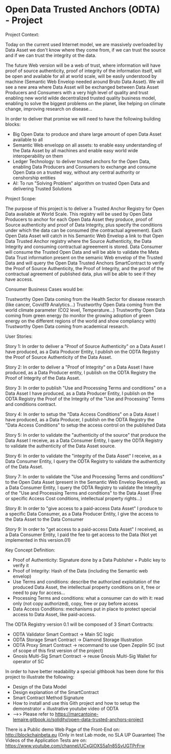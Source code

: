 # Open Data Trusted Anchors (ODTA) - Project

Project Context:

Today on the current used Internet model, we are massively overloaded by Data Asset we don't know where they come from, if we can trust the source and if we can trust the integrity ot the data.

The future Web version will be a web of trust, where information will have proof of source authenticity, proof of integrity of the information itself, will be open and available for all at world scale, will be easily understood by machine (Semantic Web Envelop needed around Bruto Data Asset). We will see a new area where Data Asset will be exchanged between Data Asset Producers and Consumers with a very high level of quality and trust enabling new world wilde decentralized trusted quality business model, enabling to solve the biggest problems on the planet, like helping on climate change, improving research on disease...

In order to deliver that promise we will need to have the following building blocks:
- Big Open Data: to produce and share large amount of open Data Asset available to all
- Semantic Web envelopp on all assets: to enable easy understanding of the Data Asset by all machines and enable easy world wide interoperability on them
- Ledger Technology: to deliver trusted anchors for the Open Data, enabling Data Producers and Consumers to exchange and consume Open Data on a trusted way, without any central authority or censhorship entities
- AI: To run "Solving Problem" algorithm on trusted Open Data and delivering Trusted Solutions

Project Scope:

The purpose of this project is to deliver a Trusted Anchor Registry for Open Data available at World Scale.
This registry will be used by Open Data Producers to anchor for each Open Data Asset they produce, proof of Source authenticity and proof of Data Integrity, plus specify the conditions under which the data can be consumed (the contractual agreement). Each Open Data Asset will catch in his Semantic Web Envelop a link to that Open Data Trusted Anchor registry where the Source Authenticity, the Data Integrity and consuming contractual agreeement is stored. Data Consumer will consume the Trusted Open Data and will be able to validate the Meta Data Trust information present on the semanic Web envelop of the Trusted Data and will query the Open Data Trusted Anchors SmartContract to verify the Proof of Source Authenticity, the Proof of Integrity, and the proof of the contractual agreement of published data, plus will be able to see if they have access.


Consumer Business Cases would be:

Trustworthy Open Data coming from the Health Sector for disease research (like cancer, Covid19 Analytics...)
Trustworthy Open Data coming from the world climate parameter (CO2 level, Temperature...)
Trustworthy Open Data coming from green energy (to monitor the growing adoption of green energy on the different regions of the world and show compliancy with)
Trustworthy Open Data coming from academical research.

User Stories:

Story 1: In order to deliver a "Proof of Source Authenticity" on a Data Asset I have produced, as a Data Producer Entity, I publish on the ODTA Registry the Proof of Source Authenticity of the Data Asset.

Story 2: In order to deliver a "Proof of Integrity" on a Data Asset I have produced, as a Data Producer entity, I publish on the ODTA Registry the Proof of Integrity of the Data Asset.

Story 3: In order to publish "Use and Processing Terms and conditions" on a Data Asset I have produced, as a Data Producer Entity, I publish on the ODTA Registry the Proof of the Integrity of the "Use and Processing" Terms and conditions contract.

Story 4: In order to setup the "Data Access Conditions" on a Data Asset I have produced, as a Data Producer, I publish on the ODTA Registry the "Data Access Conditions" to setup the access control on the published Data

Story 5: In order to validate the "authenticity of the source" that produce the Data Asset I receive, as a Data Consumer Entity, I query the ODTA Registry to validate the authenticity of the Data Asset source.

Story 6: In order to validate the "integrity of the Data Asset" I receive, as a Data Consumer Entity, I query the ODTA Registry to validate the authenticity of the Data Asset.

Story 7: In order to validate the "Use and Processing Terms and conditions" to the Open Data Asset (present in the Semantic Web Envelop Received), as a Data Consumer Entity, I query the ODTA Registry to validate the Integrity of the "Use and Processing Terms and conditions" to the Data Asset (Free or specific Access Cost conditions, intellectual property rights...)

Story 8: In order to "give access to a paid-access Data Asset" I produce to a specific Data Consumer, as a Data Producer Entity, I give the access to the Data Asset to the Data Consumer

Story 9: In order to "get access to a paid-access Data Asset" I received, as a Data Consumer Entity, I paid the fee to get access to the Data (Not yet implemented in this version.01)


Key Concept Definition:

- Proof of Authenticity: Signature done by a Data Publisher + Public key to verify it
- Proof of Integrity: Hash of the Data (including the Semantic web envelop)
- Use Terms and conditions: describe the authorized exploitation of the produced Data Asset, the intellectual property conditions on it, free or need to pay for access...
- Processing Terms and conditions: what a consumer can do with it: read only (not copy authorized), copy, free or pay before access
- Data Access Conditions: mechanisms put in place to protect special access to Data Asset, like paid-access.

The ODTA Registry version 0.1 will be composed of 3 Smart Contracts:
- ODTA Validator Smart Contract -> Main SC logic
- ODTA Storage Smart Contract -> Diamond Storage Illustration
- ODTA Proxy Smart Contract -> recommand to use Open Zepplin SC (out of scope of this first version of the project)
- Gnosis Multi-Sig Smart Contract -> reuse Gnosis Multi-Sig Wallet for operator of SC

In order to have better readability a special githbook has been done for this project to illustrate the following:
- Design of the Data Model
- Design explanation of the SmartContract
- Smart Contract Method Signature
- How to install and use this Gith project and how to setup the demonstrator + illustrative youtube video of ODTA
- -->> Please refer to https://marcantoine-lemaire.gitbook.io/solidity/open-data-trusted-anchors-project 

There is a Public demo Web Page of the Front-End on: http://blockchainbeta.eu (Only in test Lab mode, no SLA UP Guarantee)
The Videos of the Application Tests are on: https://www.youtube.com/channel/UCxGIOXS5a1n85SvUGTPrFrw